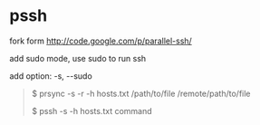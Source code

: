 pssh
====
fork form http://code.google.com/p/parallel-ssh/

add sudo mode, use sudo to run ssh

add option: -s, --sudo

> $ prsync -s -r -h hosts.txt /path/to/file /remote/path/to/file
>
> $ pssh -s -h hosts.txt command
